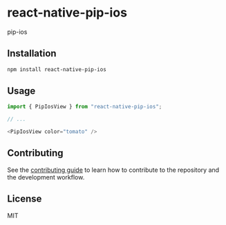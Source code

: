 # react-native-pip-ios

pip-ios

## Installation

```sh
npm install react-native-pip-ios
```

## Usage

```js
import { PipIosView } from "react-native-pip-ios";

// ...

<PipIosView color="tomato" />
```

## Contributing

See the [contributing guide](CONTRIBUTING.md) to learn how to contribute to the repository and the development workflow.

## License

MIT
